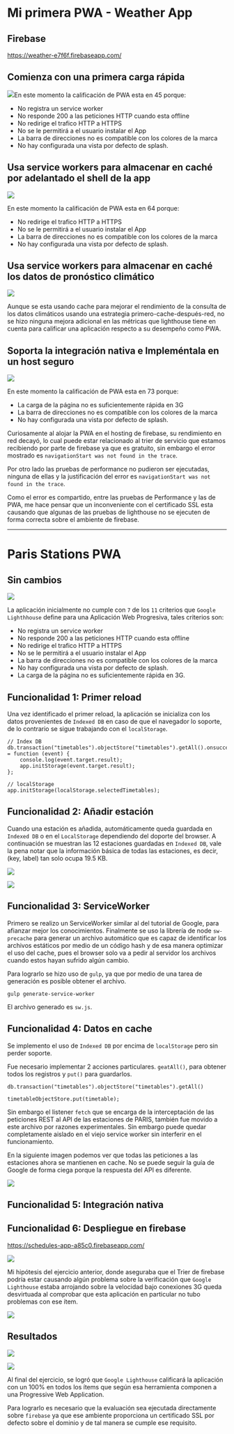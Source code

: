 # Mi primera PWA - Weather App

## Firebase

https://weather-e7f6f.firebaseapp.com/

## Comienza con una primera carga rápida

![](/assets/taller1/lighthouse1.png)En este momento la calificación de PWA esta en 45 porque:

* No registra un service worker
* No responde 200 a las peticiones HTTP cuando esta offline
* No redirige el trafico HTTP a HTTPS
* No se le permitirá a el usuario instalar el App
* La barra de direcciones no es compatible con los colores de la marca
* No hay configurada una vista por defecto de splash.

## Usa service workers para almacenar en caché por adelantado el shell de la app

![](/assets/taller1/lighthouse2.png)

En este momento la calificación de PWA esta en 64 porque:

* No redirige el trafico HTTP a HTTPS
* No se le permitirá a el usuario instalar el App
* La barra de direcciones no es compatible con los colores de la marca
* No hay configurada una vista por defecto de splash.

## Usa service workers para almacenar en caché los datos de pronóstico climático

![](/assets/taller1/lighthouse3.png)

Aunque se esta usando cache para mejorar el rendimiento de la consulta de los datos climáticos usando una estrategia primero-cache-después-red, no se hizo ninguna mejora adicional en las métricas que lighthouse tiene en cuenta para calificar una aplicación respecto a su desempeño como PWA.

## Soporta la integración nativa e Impleméntala en un host seguro

![](/assets/taller1/lighthouse4.png)

En este momento la calificación de PWA esta en 73 porque:

* La carga de la página no es suficientemente rápida en 3G
* La barra de direcciones no es compatible con los colores de la marca
* No hay configurada una vista por defecto de splash.

Curiosamente al alojar la PWA en el hosting de firebase, su rendimiento en red decayó, lo cual puede estar relacionado al trier de servicio que estamos recibiendo por parte de firebase ya que es gratuito, sin embargo el error mostrado es `navigationStart was not found in the trace`.

Por otro lado las pruebas de performance no pudieron ser ejecutadas, ninguna de ellas y la justificación del error es `navigationStart was not found in the trace`.

Como el error es compartido, entre las pruebas de Performance y las de PWA, me hace pensar que un inconveniente con el certificado SSL esta causando que algunas de las pruebas de lighthouse no se ejecuten de forma correcta sobre el ambiente de firebase.

---

# Paris Stations PWA

## Sin cambios

![](/assets/taller1/rtpa-lighthouse3.png)

La aplicación inicialmente no cumple con `7` de los `11` criterios que `Google Lighthhouse` define para una Aplicación Web Progresiva, tales criterios son:

* No registra un service worker
* No responde 200 a las peticiones HTTP cuando esta offline
* No redirige el trafico HTTP a HTTPS
* No se le permitirá a el usuario instalar el App
* La barra de direcciones no es compatible con los colores de la marca
* No hay configurada una vista por defecto de splash.
* La carga de la página no es suficientemente rápida en 3G.

## Funcionalidad 1: Primer reload

Una vez identificado el primer reload, la aplicación se inicializa con los datos provenientes de `Indexed DB` en caso de que el navegador lo soporte, de lo contrario se sigue trabajando con el `localStorage`.

```
// Index DB
db.transaction("timetables").objectStore("timetables").getAll().onsuccess = function (event) {
    console.log(event.target.result);
    app.initStorage(event.target.result);
};
```

```
// localStorage
app.initStorage(localStorage.selectedTimetables);
```

## Funcionalidad 2: Añadir estación

Cuando una estación es añadida, automáticamente queda guardada en `Indexed DB` o en el `LocalStorage` dependiendo del doporte del browser. A continuación se muestran las 12 estaciones guardadas en `Indexed DB`, vale la pena notar que la información básica de todas las estaciones, es decir, (key, label) tan solo ocupa 19.5 KB.

![](/assets/taller1/indexdb1.png)

![](/assets/taller1/indexdb2.png)

## Funcionalidad 3: ServiceWorker

Primero se realizo un ServiceWorker similar al del tutorial de Google, para afianzar mejor los conocimientos. Finalmente se uso la librería de node `sw-precache` para generar un archivo automático que es capaz de identificar los archivos estáticos por medio de un código hash y de esa manera optimizar el uso del cache, pues el browser solo va a pedir al servidor los archivos cuando estos hayan sufrido algún cambio.

Para lograrlo se hizo uso de `gulp`, ya que por medio de una tarea de generación es posible obtener el archivo.

```
gulp generate-service-worker
```

El archivo generado es `sw.js`.

## Funcionalidad 4: Datos en cache

Se implemento el uso de `Indexed DB` por encima de `localStorage` pero sin perder soporte.

Fue necesario implementar 2 acciones particulares. `geatAll()`, para obtener todos los registros y `put()` para guardarlos.

```
db.transaction("timetables").objectStore("timetables").getAll()
```

```
timetableObjectStore.put(timetable);
```

Sin embargo el listener `fetch` que se encarga de la interceptación de las peticiones REST al API de las estaciones de PARIS, también fue movido a este archivo por razones experimentales. Sin embargo puede quedar completamente aislado en el viejo service worker sin interferir en el funcionamiento.

En la siguiente imagen podemos ver que todas las peticiones a las estaciones ahora se mantienen en cache. No se puede seguir la guía de Google de forma ciega porque la respuesta del API es diferente.

![](/assets/taller1/cache1.png)

## Funcionalidad 5: Integración nativa



## Funcionalidad 6: Despliegue en firebase

https://schedules-app-a85c0.firebaseapp.com/

![](/assets/taller1/firebase.png)

Mi hipótesis del ejercicio anterior, donde aseguraba que el Trier de firebase podría estar causando algún problema sobre la verificación que `Google Lighthouse` estaba arrojando sobre la velocidad bajo conexiones 3G queda desvirtuada al comprobar que esta aplicación en particular no tubo problemas con ese ítem.

![](/assets/taller1/rtpa-lighthouse4.png)

## Resultados

![](/assets/taller1/rtpa-lighthouse1.png)

![](/assets/taller1/rtpa-lighthouse2.png)

Al final del ejercicio, se logró que `Google Lighthouse` calificará la aplicación con un 100% en todos los ítems que según esa herramienta componen a una Progressive Web Application.

Para lograrlo es necesario que la evaluación sea ejecutada directamente sobre `firebase` ya que ese ambiente proporciona un certificado SSL por defecto sobre el dominio y de tal manera se cumple ese requisito.

